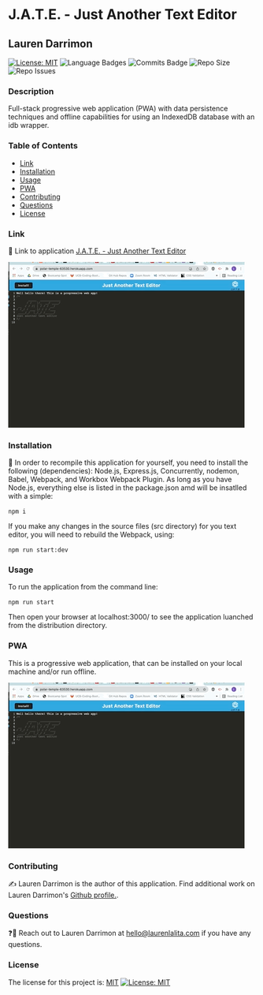 # J.A.T.E. - Just Another Text Editor
## Lauren Darrimon
[![License: MIT](https://img.shields.io/badge/License-MIT-yellow?style=for-the-badge&logo=appveyor)](https://opensource.org/licenses/MIT) ![Language Badges](https://img.shields.io/github/languages/top/laurenDarrimon/text-editor?style=for-the-badge&logo=appveyor) ![Commits Badge](https://img.shields.io/github/last-commit/laurenDarrimon/text-editor?style=for-the-badge&logo=appveyor) ![Repo Size](https://img.shields.io/github/repo-size/laurenDarrimon/text-editor?style=for-the-badge&logo=appveyor) ![Repo Issues](https://img.shields.io/github/issues/laurenDarrimon/text-editor?style=for-the-badge&logo=appveyor)
    
### Description
Full-stack progressive web application (PWA) with data persistence techniques and offline capabilities for using an IndexedDB database with an idb wrapper.

### Table of Contents

* [Link](#link)
* [Installation](#installation)
* [Usage](#usage)
* [PWA](#pwa)
* [Contributing](#contributing)
* [Questions](#questions)
* [License](#license)


### Link 
🔗 
Link to application [J.A.T.E. - Just Another Text Editor](https://polar-temple-63530.herokuapp.com/)

![PWA Install Application on Local Machine](client/src/images/pwa-install.gif)


### Installation
🔧
In order to recompile this application for yourself, you need to install the following (dependencies): 
Node.js, Express.js, Concurrently, nodemon, Babel, Webpack, and Workbox Webpack Plugin. As long as you have Node.js, everything else is listed in the package.json amd will be insatlled with a simple: 
~~~
npm i 
~~~

If you make any changes in the source files (src directory) for you text editor, you will need to rebuild the Webpack, using: 
~~~
npm run start:dev
~~~


### Usage 

To run the application from the command line: 
~~~
npm run start
~~~

Then open your browser at localhost:3000/ to see the application luanched from the distribution directory. 

### PWA 

This is a progressive web application, that can be installed on your local machine and/or run offline. 

![PWA Install Application on Local Machine](client/src/images/pwa-install.gif)

### Contributing 
✍️ 
Lauren Darrimon is the author of this application. Find additional work on Lauren Darrimon's [Github profile.](http://github.com/laurenDarrimon).



### Questions
❓💌
Reach out to Lauren Darrimon at hello@laurenlalita.com if you have any questions. 

### License
The license for this project is: [MIT](https://opensource.org/licenses/MIT)
[![License: MIT](https://img.shields.io/badge/License-MIT-yellow?style=for-the-badge&logo=appveyor)](https://opensource.org/licenses/MIT)
